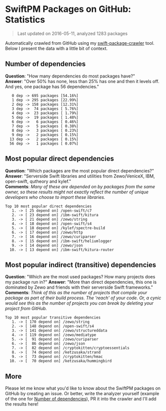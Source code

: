 
# SwiftPM Packages on GitHub: Statistics

> Last updated on 2016-05-11, analyzed 1283 packages

Automatically crawled from GitHub using my [swift-package-crawler](https://github.com/czechboy0/swift-package-crawler) tool. Below I present the data with a little bit of context.

## Number of dependencies
**Question**: "How many dependencies do most packages have?"  
**Answer**: "Over 50% has none, less than 25% has one and then it levels off. And yes, one package has 56 dependencies."  
```
   0 dep -> 695 packages [54.16%]
   1 dep -> 295 packages [22.99%]
   2 dep -> 158 packages [12.31%]
   3 dep ->  74 packages [ 5.76%]
   4 dep ->  23 packages [ 1.79%]
   5 dep ->  19 packages [ 1.48%]
   6 dep ->   6 packages [ 0.46%]
   7 dep ->   5 packages [ 0.38%]
   8 dep ->   3 packages [ 0.23%]
   9 dep ->   2 packages [ 0.15%]
  13 dep ->   2 packages [ 0.15%]
  56 dep ->   1 packages [ 0.07%]
```

## Most popular direct dependencies
**Question**: "Which packages are the most popular direct dependencies?"  
**Answer**: "Serverside Swift libraries and utilities from Zewo/VeniceX, IBM, open-swift, qutheory and kylef."  
**Comments**: *Many of these are depended on by packages from the same owner, so these results might not exactly reflect the number of unique developers who choose to import these libraries.*  
```
Top 10 most popular direct dependencies
   1. -> [ 25 depend on] /open-swift/c7
   2. -> [ 23 depend on] /ibm-swift/kitura
   3. -> [ 21 depend on] /zewo/string
   4. -> [ 18 depend on] /open-swift/s4
   5. -> [ 18 depend on] /kylef/spectre-build
   6. -> [ 17 depend on] /zewo/http
   7. -> [ 16 depend on] /zewo/curiparser
   8. -> [ 15 depend on] /ibm-swift/heliumlogger
   9. -> [ 14 depend on] /zewo/json
  10. -> [ 13 depend on] /ibm-swift/kitura-router
```

## Most popular indirect (transitive) dependencies
**Question**: "Which are the most used packages? How many projects does my package run in?"
**Answer**: "More than direct dependencies, this one is dominated by Zewo and friends with their serverside Swift frameworks."
**Comments**: *Think of this as the number of projects that compile your package as part of their build process. The 'reach' of your code. Or, a cynic would see this as the number of projects you can break by deleting your project from GitHub.*
```
Top 10 most popular transitive dependencies
   1. -> [ 170 depend on] /zewo/string
   2. -> [ 148 depend on] /open-swift/s4
   3. -> [ 141 depend on] /zewo/structureddata
   4. -> [ 119 depend on] /zewo/mediatype
   5. -> [  91 depend on] /zewo/curiparser
   6. -> [  86 depend on] /zewo/json
   7. -> [  82 depend on] /cryptokitten/cryptoessentials
   8. -> [  74 depend on] /ketzusaka/strand
   9. -> [  73 depend on] /cryptokitten/hmac
  10. -> [  70 depend on] /ketzusaka/hummingbird
```

## More
Please let me know what you'd like to know about the SwiftPM packages on GitHub by creating an issue. Or better, write the analyzer yourself (example of the one for [Number of dependencies](https://github.com/czechboy0/swift-package-crawler/blob/master/Sources/Analyzer/DependencyTrees.swift)), PR it into the crawler and I'll add the results here!
